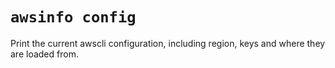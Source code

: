# `awsinfo config`

Print the current awscli configuration, including region, keys and where they are loaded from.
